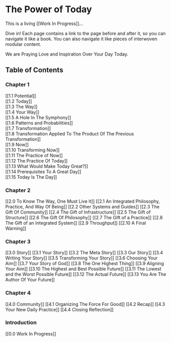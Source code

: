 # The Power of Today

This is a living [[Work In Progress]]... 

Dive in!  Each page contains a link to the page before and after it, so you can navigate it like a book. You can also navigate it like pieces of interwoven modular content.

We are Praying Love and Inspiration Over Your Day Today.

## Table of Contents

### Chapter 1
[[1.1 Potential]]  
[[1.2 Today]]  
[[1.3 The Way]]  
[[1.4 Your Way]]  
[[1.5 A Hole In The Symphony]]  
[[1.6 Patterns and Probabilities]]  
[[1.7 Transformation]]  
[[1.8 Transformation Applied To The Product Of The Previous Transformation]]  
[[1.9 Now]]  
[[1.10 Transforming Now]]  
[[1.11 The Practice of Now]]  
[[1.12 The Practice Of Today]]  
[[1.13 What Would Make Today Great?]]  
[[1.14 Prerequisites To A Great Day]]  
[[1.15 Today Is The Day]]  

### Chapter 2
[[2.0 To Know The Way, One Must Live It]]
[[2.1 An Integrated Philosophy, Practice, And Way Of Being]]
[[2.2 Other Systems and Guides]]
[[2.3 The Gift Of Community]]
[[2.4 The Gift of Infrastructure]]
[[2.5 The Gift of Structure]]
[[2.6 The Gift Of Philosophy]]
[[2.7 The Gift of a Practice]]
[[2.8 The Gift of an Integrated System]]
[[2.9 Throughput]]
[[2.10 A Final Warning]]

### Chapter 3 
[[3.0 Story]]
[[3.1 Your Story]]
[[3.2 The Meta Story]]
[[3.3 Our Story]]
[[3.4 Writing Your Story]]
[[3.5 Transforming Your Story]]
[[3.6 Choosing Your Aim]]
[[3.7 Your Story of God]]
[[3.8 The One Highest Thing]]
[[3.9 Aligning Your Aim]]
[[3.10 The Highest and Best Possible Future]]
[[3.11 The Lowest and the Worst Possible Future]]
[[3.12 The Actual Future]]
[[3.13 You Are The Author Of Your Future]]

### Chapter 4
[[4.0 Community]]
[[4.1 Organizing The Force For Good]]
[[4.2 Recap]]
[[4.3 Your New Daily Practice]]
[[4.4 Closing Reflection]]

### Introduction
[[0.0 Work In Progress]]  